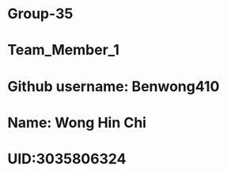 # Group-35

# Team_Member_1 
# Github username: Benwong410 
# Name: Wong Hin Chi 
# UID:3035806324

